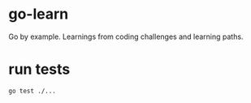 # go-learn
Go by example. Learnings from coding challenges and learning paths.

# run tests
```
go test ./...
```
